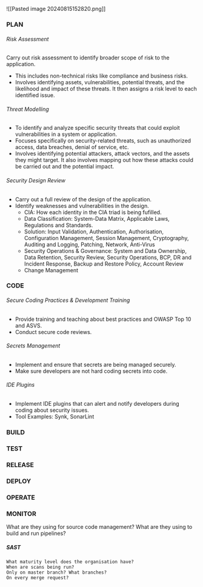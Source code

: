![[Pasted image 20240815152820.png]]
### PLAN
###### Risk Assessment
Carry out risk assessment to identify broader scope of risk to the application. 
- This includes non-technical risks like compliance and business risks.
- Involves identifying assets, vulnerabilities, potential threats, and the likelihood and impact of these threats. It then assigns a risk level to each identified issue.
###### Threat Modelling
- To identify and analyze specific security threats that could exploit vulnerabilities in a system or application.
- Focuses specifically on security-related threats, such as unauthorized access, data breaches, denial of service, etc.
- Involves identifying potential attackers, attack vectors, and the assets they might target. It also involves mapping out how these attacks could be carried out and the potential impact.
###### Security Design Review
- Carry out a full review of the design of the application.
- Identify weaknesses and vulnerabilities in the design.
	- CIA: How each identity in the CIA triad is being fufilled.
	- Data Classification: System-Data Matrix, Applicable Laws, Regulations and Standards.
	- Solution: Input Validation, Authentication, Authorisation, Configuration Management, Session Management, Cryptography, Auditing and Logging, Patching, Network, Anti-Virus
	- Security Operations & Governance: System and Data Ownership, Data Retention, Security Review, Security Operations, BCP, DR and Incident Response, Backup and Restore Policy, Account Review
	- Change Management

### CODE
###### Secure Coding Practices & Development Training
- Provide training and teaching about best practices and OWASP Top 10 and ASVS.
- Conduct secure code reviews.
###### Secrets Management
- Implement and ensure that secrets are being managed securely.
- Make sure developers are not hard coding secrets into code.
###### IDE Plugins
- Implement IDE plugins that can alert and notify developers during coding about security issues.
- Tool Examples: Synk, SonarLint

### BUILD

### TEST

### RELEASE

### DEPLOY

### OPERATE

### MONITOR




What are they using for source code management?
What are they using to build and run pipelines?

##### SAST
```
What maturity level does the organisation have?
When are scans being run?
Only on master branch? What branches?
On every merge request?
```




